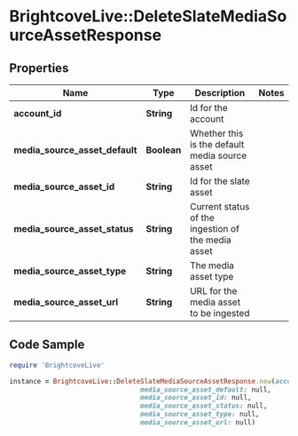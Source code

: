 # BrightcoveLive::DeleteSlateMediaSourceAssetResponse

## Properties

Name | Type | Description | Notes
------------ | ------------- | ------------- | -------------
**account_id** | **String** | Id for the account | 
**media_source_asset_default** | **Boolean** | Whether this is the default media source asset | 
**media_source_asset_id** | **String** | Id for the slate asset | 
**media_source_asset_status** | **String** | Current status of the ingestion of the media asset | 
**media_source_asset_type** | **String** | The media asset type | 
**media_source_asset_url** | **String** | URL for the media asset to be ingested | 

## Code Sample

```ruby
require 'BrightcoveLive'

instance = BrightcoveLive::DeleteSlateMediaSourceAssetResponse.new(account_id: null,
                                 media_source_asset_default: null,
                                 media_source_asset_id: null,
                                 media_source_asset_status: null,
                                 media_source_asset_type: null,
                                 media_source_asset_url: null)
```


